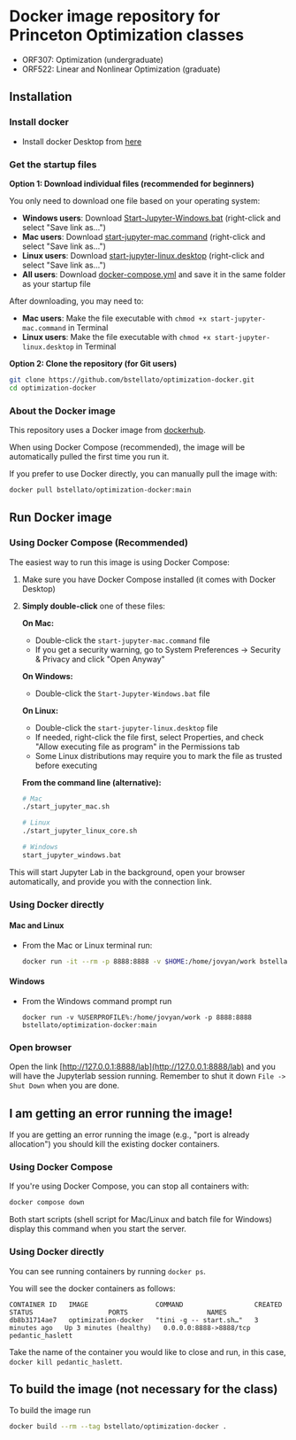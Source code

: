 # Docker image repository for Princeton Optimization classes

- ORF307: Optimization (undergraduate)
- ORF522: Linear and Nonlinear Optimization (graduate)

## Installation

### Install docker

- Install docker Desktop from [here](https://docs.docker.com/get-docker/)

### Get the startup files

**Option 1: Download individual files (recommended for beginners)**

You only need to download one file based on your operating system:

- **Windows users**: Download [Start-Jupyter-Windows.bat](https://raw.githubusercontent.com/bstellato/optimization-docker/main/Start-Jupyter-Windows.bat) (right-click and select "Save link as...")
- **Mac users**: Download [start-jupyter-mac.command](https://raw.githubusercontent.com/bstellato/optimization-docker/main/start-jupyter-mac.command) (right-click and select "Save link as...")
- **Linux users**: Download [start-jupyter-linux.desktop](https://raw.githubusercontent.com/bstellato/optimization-docker/main/start-jupyter-linux.desktop) (right-click and select "Save link as...")
- **All users**: Download [docker-compose.yml](https://raw.githubusercontent.com/bstellato/optimization-docker/main/docker-compose.yml) and save it in the same folder as your startup file

After downloading, you may need to:
- **Mac users**: Make the file executable with `chmod +x start-jupyter-mac.command` in Terminal
- **Linux users**: Make the file executable with `chmod +x start-jupyter-linux.desktop` in Terminal

**Option 2: Clone the repository (for Git users)**
```bash
git clone https://github.com/bstellato/optimization-docker.git
cd optimization-docker
```

### About the Docker image
This repository uses a Docker image from [dockerhub](https://hub.docker.com/r/bstellato/optimization-docker).

When using Docker Compose (recommended), the image will be automatically pulled the first time you run it.

If you prefer to use Docker directly, you can manually pull the image with:
```bash
docker pull bstellato/optimization-docker:main
```

## Run Docker image

### Using Docker Compose (Recommended)
The easiest way to run this image is using Docker Compose:

1. Make sure you have Docker Compose installed (it comes with Docker Desktop)
2. **Simply double-click** one of these files:

   **On Mac:**
   - Double-click the `start-jupyter-mac.command` file
   - If you get a security warning, go to System Preferences → Security & Privacy and click "Open Anyway"

   **On Windows:**
   - Double-click the `Start-Jupyter-Windows.bat` file

   **On Linux:**
   - Double-click the `start-jupyter-linux.desktop` file
   - If needed, right-click the file first, select Properties, and check "Allow executing file as program" in the Permissions tab
   - Some Linux distributions may require you to mark the file as trusted before executing

   **From the command line (alternative):**
   ```bash
   # Mac
   ./start_jupyter_mac.sh
   
   # Linux
   ./start_jupyter_linux_core.sh
   
   # Windows
   start_jupyter_windows.bat
   ```

This will start Jupyter Lab in the background, open your browser automatically, and provide you with the connection link.

### Using Docker directly

#### Mac and Linux
- From the Mac or Linux terminal run:
  ```bash
  docker run -it --rm -p 8888:8888 -v $HOME:/home/jovyan/work bstellato/optimization-docker:main
  ```

#### Windows
- From the Windows command prompt run
  ```
  docker run -v %USERPROFILE%:/home/jovyan/work -p 8888:8888 bstellato/optimization-docker:main
  ```


### Open browser

Open the link [http://127.0.0.1:8888/lab](http://127.0.0.1:8888/lab) and you will have the Jupyterlab session running. Remember to shut it down `File -> Shut Down` when you are done.


## I am getting an error running the image!
If you are getting an error running the image (e.g., "port is already allocation") you should kill the existing docker containers.

### Using Docker Compose
If you're using Docker Compose, you can stop all containers with:
```bash
docker compose down
```

Both start scripts (shell script for Mac/Linux and batch file for Windows) display this command when you start the server.

### Using Docker directly
You can see running containers by running `docker ps`.

You will see the docker containers as follows:

```
CONTAINER ID   IMAGE                 COMMAND                  CREATED         STATUS                   PORTS                    NAMES
db8b31714ae7   optimization-docker   "tini -g -- start.sh…"   3 minutes ago   Up 3 minutes (healthy)   0.0.0.0:8888->8888/tcp   pedantic_haslett
```

Take the name of the container you would like to close and run, in this case, `docker kill pedantic_haslett`.

## To build the image (not necessary for the class)
To build the image run 
```bash
docker build --rm --tag bstellato/optimization-docker .
```
